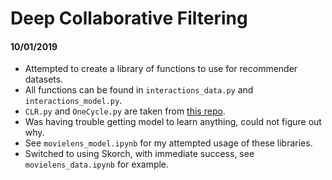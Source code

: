 # Deep Collaborative Filtering

#### 10/01/2019
  - Attempted to create a library of functions to use for recommender datasets.
  - All functions can be found in `interactions_data.py` and `interactions_model.py`.
  - `CLR.py` and `OneCycle.py` are taken from    [this repo](https://github.com/nachiket273/One_Cycle_Policy).
  - Was having trouble getting model to learn anything, could not figure out why.
  - See `movielens_model.ipynb` for my attempted usage of these libraries.
  - Switched to using Skorch, with immediate success, see `movielens_data.ipynb` for example.
